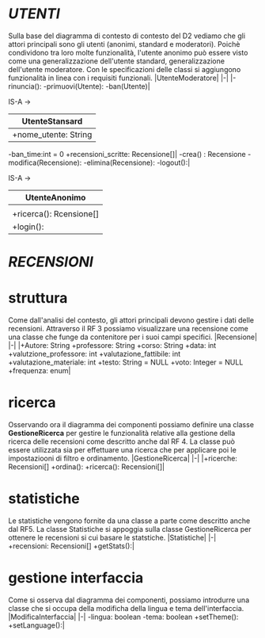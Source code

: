 # *UTENTI*
Sulla base del diagramma di contesto di contesto del D2 vediamo che gli attori principali sono gli utenti (anonimi, standard e moderatori).
Poichè condividono tra loro molte funzionalità, l'utente anonimo può essere visto come una generalizzazione dell'utente standard, generalizzazione dell'utente moderatore.
Con le specificazioni delle classi si aggiungono funzionalità in linea con i requisiti funzionali.
|UtenteModeratore|
|-|
|-rinuncia():
-primuovi(Utente):
-ban(Utente)|

IS-A ->

|UtenteStansard|
|-|
|+nome_utente: String
-ban_time:int = 0
+recensioni_scritte: Recensione[]|
-crea() : Recensione
-modifica(Recensione):
-elimina(Recensione):
-logout():|

IS-A ->

|UtenteAnonimo|
|-|
||
|+ricerca(): Rcensione[] 
+login():|

# *RECENSIONI*
# struttura
Come dall'analisi del contesto, gli attori principali devono gestire i dati delle recensioni. 
Attraverso il RF 3 possiamo visualizzare una recensione come una classe che funge da contenitore per i suoi campi specifici.
|Recensione|
|-|
|+Autore: String
+professore: String
+corso: String
+data: int
+valutzione_professore: int 
+valutazione_fattibile: int 
+valutazione_materiale: int
+testo: String = NULL
+voto: Integer = NULL
+frequenza: enum|

# ricerca
Osservando ora il diagramma dei componenti possiamo definire una classe **GestioneRicerca** per gestire le funzionalità relative alla gestione della ricerca delle recensioni come 
descritto anche dal RF 4. La classe può essere utilizzata sia per effettuare una ricerca che per applicare poi le impostaziooni di filtro e ordinamento.
|GestioneRicerca|
|-|
|+ricerche: Recensioni[]
+ordina():
+ricerca(): Recensioni[]|

# statistiche
Le statistiche vengono fornite da una classe a parte come descritto anche dal RF5. La classe Statistiche si appoggia sulla classe GestioneRicerca per ottenere le recensioni si cui basare le statstiche. 
|Statistiche|
|-|
+recensioni: Recensioni[]
+getStats():|

# gestione interfaccia
Come si osserva dal diagramma dei componenti, possiamo introdurre una classe che si occupa della modificha della lingua e tema dell'interfaccia.
|ModificaInterfaccia|
|-|
-lingua: boolean
-tema: boolean
+setTheme():
+setLanguage():|
